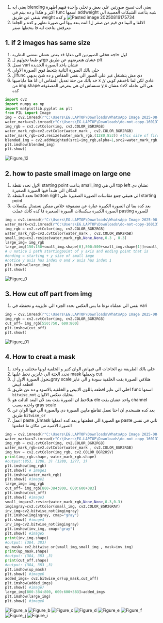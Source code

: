 1. يعني ايه blending يعني انت تسيح صورتين علي بعض و تخلي واحدة فيهم اظهرة اكتر و هكذا و ده بيتم في func اسمها addweight  شبه بتاعت الشبكات العصبية الي بتبقي عن طريق weight و كده   ![Pasted image 20250816175734](open%20cv/3-Image%20Processing/images%20&%20videos/Pasted%20image%2020250816175734.png)
2. الالفا و البيتا دي قيم من صفر ل1 انت بتدد بيها اني صورة تظهر و كده و الجاما معرفش بتاعت ايه فا بنحطها صفر
## 1. if 2 images has same size
1. اول حاجة هخلي الصورتين الي معايا قد بعض عشان نمشي النظرية
2. و طبعا نحولهم لrgp  عشان هنعرضهم عن طريق plt 
3. نعمل vari  عشان ياخد الصورة الجديدة 
4. خلي بالك الصورة التانية بتتحط فوق الصورة الاولي
5. الfunc   دي مش بتشتغل غير علي الصور الي نفس المقاس و ده شئ بديهي
6. خد بالك من حتة تعديل المقاس ان انا هنا ماباصيها x ,y  عادي لكن لما تاخدهم كوبي من img.shape متنساش ان هي بتعرض المصفوفة y,x  عشان cv2  هي الي عاملة كده
```python
import cv2
import numpy as np
import matplotlib.pyplot as plt
from PIL import Image
img = cv2.imread(r"C:\Users\EG.LAPTOP\Downloads\WhatsApp Image 2025-08-13 at 20.14.36_568770bd.jpg")
water_mark=cv2.imread(r"C:\Users\EG.LAPTOP\Downloads\do-not-copy-160137_1280.jpg")
img_rgb = cv2.cvtColor(img, cv2.COLOR_BGR2RGB)
water_mark_rgb=cv2.cvtColor(water_mark , cv2.COLOR_BGR2RGB)
water_mark_rgb=cv2.resize(water_mark_rgb,(1280,853)) #this size of first image
blended_img = cv2.addWeighted(src1=img_rgb,alpha=1,src2=water_mark_rgb,beta=0.2,gamma=0)
plt.imshow(blended_img)
plt.show()
```
![Figure_12](open%20cv/3-Image%20Processing/images%20&%20videos/Figure_12.png)
## 2. how to paste small image on large one
1. الاول نحدد نقطة starting point بتاعت small_img الي هي top left  عشان دي المكان الي هتبدأ فيها الصورة الصغيرة
2. نحدد النقطة bottom right  الي هتبقي جمع مقاسات الصورة الصغيرة علي starting point 
3. بعد كده بما ان الصورة الكبيرة عبارة عن مصفوفة خلاص ممكن نستبدل بيكسلات الصورة الكبيرة ببيكسلات الصورة الصغيرة فا كده كأنك عملت pasting للصورة
```python
img = cv2.imread(r"C:\Users\EG.LAPTOP\Downloads\WhatsApp Image 2025-08-13 at 20.14.36_568770bd.jpg")
water_mark=cv2.imread(r"C:\Users\EG.LAPTOP\Downloads\do-not-copy-160137_1280.jpg")
img_rgb = cv2.cvtColor(img, cv2.COLOR_BGR2RGB)
water_mark_rgb=cv2.cvtColor(water_mark , cv2.COLOR_BGR2RGB)
small_img=cv2.resize(water_mark_rgb,None,None,0.3 , 0.3)
large_img= img_rgb
large_img[150:150+small_img.shape[0],500:500+small_img.shape[1]]=small_img
# u notice i path startingpoint of y axis and ending point that is 
#ending = starting + y size of small imge
#notice y axis has index 0 and x axis has index 1
plt.imshow(large_img)
plt.show()
```
![Figure_0](open%20cv/3-Image%20Processing/images%20&%20videos/Figure_0.png)
## 3. How cut off part from img
1. نفس الي عملناه نوعا ما بس العكس نحدد الجزء الي عايزينه و نحفظه في vari 
```python
img = cv2.imread(r"C:\Users\EG.LAPTOP\Downloads\WhatsApp Image 2025-08-13 at 20.14.36_568770bd.jpg")
img_rgb = cv2.cvtColor(img, cv2.COLOR_BGR2RGB)
cut_off= img_rgb[550:750, 600:800]
plt.imshow(cut_off)
plt.show()
```
![Figure_01](open%20cv/3-Image%20Processing/images%20&%20videos/Figure_01.png)
## 4. How to creat a mask
1. خلي بالك الطريقة مع الحاجات الي فيهاش الوان كتير و الخلفية لونها مختلف و واحد 
2. نحدد الحتة الي عايزين نحط عليها mask  ونعملها cut
3. بنحول الصورة الاول لgray scale هتلاقي الصورة بقت الخلفية سودة و الي عايز اقطعه ابيض
4. اخلي الي عايز اقطعه باللون الابيض و الخلفية بالاسود و ده عن طريق func  اسمها `bitwise_not` بتخليك تعكس الالوان
5. هتلاحظ ان الصورة بقت بعد لان البعد التالت هو ele  واحد عشان بقت channel واحدة بسبب gray scale 
6. بعد كده هنسخدم ان احنا نعمل تقاطع مابين الصورة دي والصورة الي فيها الوان عن طريق `bitwise_or` 
7. اعمل paste للmask  مع الصورة الي قطعتها و بعد كده اعملها paste تاني  في نفس الصورة الاصية من مكان ما قطعتها
```python
img = cv2.imread(r"C:\Users\EG.LAPTOP\Downloads\WhatsApp Image 2025-08-13 at 20.14.36_568770bd.jpg")
water_mark=cv2.imread(r"C:\Users\EG.LAPTOP\Downloads\do-not-copy-160137_1280.jpg")
img_rgb = cv2.cvtColor(img, cv2.COLOR_BGR2RGB)
water_mark_rgb=cv2.cvtColor(water_mark , cv2.COLOR_BGR2RGB)
img_hsv = cv2.cvtColor(img_rgb, cv2.COLOR_BGR2HSV)
print(img_rgb.shape, water_mark_rgb.shape) 
#output:(853, 1280, 3) (1280, 1277, 3)
plt.imshow(img_rgb)
plt.show() # image1
plt.imshow(water_mark_rgb)
plt.show() #image2
large_img= img_rgb
cut_off= img_rgb[800-384:800, 600:600+383]
plt.imshow(cut_off)
plt.show() #image3
small_img=cv2.resize(water_mark_rgb,None,None,0.3,0.3)
imgingray=cv2.cvtColor(small_img, cv2.COLOR_BGR2GRAY)
inv_img=cv2.bitwise_not(imgingray)
plt.imshow(imgingray, cmap="gray")
plt.show() #image4
inv_img=cv2.bitwise_not(imgingray)
plt.imshow(inv_img, cmap="gray")
plt.show() #image5
print(inv_img.shape)
#output: (384, 383)
up_mask= cv2.bitwise_or(small_img,small_img , mask=inv_img)
print(up_mask.shape)
#output: (384, 383 ,3)
print(cut_off.shape)
#output: (384, 383 ,3)
plt.imshow(up_mask)
plt.show() #image6
added_imgs= cv2.bitwise_or(up_mask,cut_off)
plt.imshow(added_imgs)
plt.show() #image7
large_img[800-384:800, 600:600+383]=added_imgs
plt.imshow(large_img)
plt.show() #image8
```
![Figure_a](open%20cv/3-Image%20Processing/images%20&%20videos/Figure_a.png)
![Figure_b](open%20cv/3-Image%20Processing/images%20&%20videos/Figure_b.png)
![Figure_c](open%20cv/3-Image%20Processing/images%20&%20videos/Figure_c.png)
![Figure_d](open%20cv/3-Image%20Processing/images%20&%20videos/Figure_d.png)
![Figure_e](open%20cv/3-Image%20Processing/images%20&%20videos/Figure_e.png)
![Figure_f](open%20cv/3-Image%20Processing/images%20&%20videos/Figure_f.png)
![Figure_j](open%20cv/3-Image%20Processing/images%20&%20videos/Figure_j.png)
![Figure_i](open%20cv/3-Image%20Processing/images%20&%20videos/Figure_i.png)